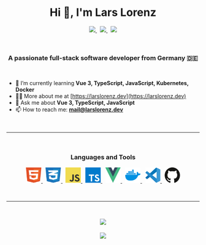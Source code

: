 <h1 align="center">Hi 👋, I'm Lars Lorenz</h1>
<p align="center">
    <a href="https://open.spotify.com/user/lorenz91-de">
        <img src="https://img.shields.io/badge/Spotify-1CD660&?logo=spotify&style=for-the-badge&logoColor=white" />
    </a>
    &nbsp;
    <a href="https://larslorenz.dev">
        <img src="https://img.shields.io/badge/Portfolio-AA00FF?style=for-the-badge&logoColor=white" />
    </a>
    &nbsp;
    <a href="https://www.linkedin.com/in/lars-lorenz-002253185">
        <img src="https://img.shields.io/badge/LinkedIn-0C67C2?style=for-the-badge&logo=linkedin&logoColor=white" />
    </a>
</p>
<br />
<h3 align="center">A passionate full-stack software developer from Germany 🇩🇪</h3>
<br />

- 🌱 I’m currently learning **Vue 3, TypeScript, JavaScript, Kubernetes, Docker**
- 👨‍💻 More about me at [https://larslorenz.dev](https://larslorenz.dev)
- 💬 Ask me about **Vue 3, TypeScript, JavaScript**
- 📫 How to reach me: **mail@larslorenz.dev**

<br />

---

<br />
<p>
    <h3 align="center"> Languages and Tools</h3>
</p>
<p align="center">
    <a href="https://www.w3.org/html/" target="_blank">
        <img src="icons/html-5.svg" width="40" height="40"/>
    </a>
    &nbsp;
    <a href="https://www.w3schools.com/css/" target="_blank">
        <img src="icons/css-3.svg" width="40" height="40"/>
    </a>
    &nbsp;
    <a href="https://developer.mozilla.org/en-US/docs/Web/JavaScript" target="_blank">
        <img src="icons/javascript.svg" width="40" height="40"/>
    </a>
    &nbsp;
    <a href="https://www.typescriptlang.org" target="_blank">
        <img src="icons/typescript.svg" width="40" height="40"/>
    </a>
    &nbsp;
    <a href="https://v3.vuejs.org" target="_blank">
        <img src="icons/vue.svg" width="40" height="40"/>
    </a>
    &nbsp;
    <a href="https://www.docker.com" target="_blank">
        <img src="icons/docker.svg" width="40" height="40"/>
    </a>
    &nbsp;
    <a href="https://code.visualstudio.com" target="_blank">
        <img src="icons/visual-studio-code.svg" width="40" height="40" />
    </a>
    &nbsp;
    <a href="https://github.com" target="_blank">
        <img src="icons/github.svg" width="40" height="40" />
    </a>
</p>
<br />

---

<br />
<p align="center">
    <img src="https://github-readme-stats.vercel.app/api?username=lorenzlars&theme=gruvbox&show_icons=true" width="500"/>
    <br />
    <br />
    <img src="https://github-readme-stats.vercel.app/api/top-langs/?username=lorenzlars&layout=compact&theme=gruvbox" width="500" />
</p>
